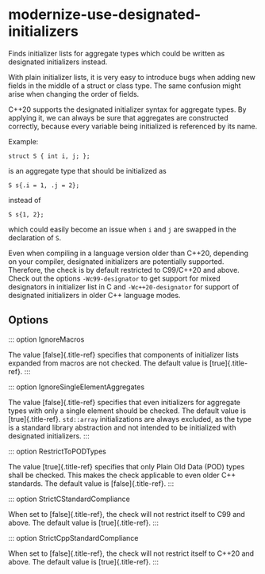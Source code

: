 # modernize-use-designated-initializers

Finds initializer lists for aggregate types which could be written as
designated initializers instead.

With plain initializer lists, it is very easy to introduce bugs when
adding new fields in the middle of a struct or class type. The same
confusion might arise when changing the order of fields.

C++20 supports the designated initializer syntax for aggregate types. By
applying it, we can always be sure that aggregates are constructed
correctly, because every variable being initialized is referenced by its
name.

Example:

```
struct S { int i, j; };
```

is an aggregate type that should be initialized as

```
S s{.i = 1, .j = 2};
```

instead of

```
S s{1, 2};
```

which could easily become an issue when `i` and `j` are swapped in the
declaration of `S`.

Even when compiling in a language version older than C++20, depending on
your compiler, designated initializers are potentially supported.
Therefore, the check is by default restricted to C99/C++20 and above.
Check out the options `-Wc99-designator` to get support for mixed
designators in initializer list in C and `-Wc++20-designator` for
support of designated initializers in older C++ language modes.

## Options

::: option
IgnoreMacros

The value [false]{.title-ref} specifies that components of initializer
lists expanded from macros are not checked. The default value is
[true]{.title-ref}.
:::

::: option
IgnoreSingleElementAggregates

The value [false]{.title-ref} specifies that even initializers for
aggregate types with only a single element should be checked. The
default value is [true]{.title-ref}. `std::array` initializations are
always excluded, as the type is a standard library abstraction and not
intended to be initialized with designated initializers.
:::

::: option
RestrictToPODTypes

The value [true]{.title-ref} specifies that only Plain Old Data (POD)
types shall be checked. This makes the check applicable to even older
C++ standards. The default value is [false]{.title-ref}.
:::

::: option
StrictCStandardCompliance

When set to [false]{.title-ref}, the check will not restrict itself to
C99 and above. The default value is [true]{.title-ref}.
:::

::: option
StrictCppStandardCompliance

When set to [false]{.title-ref}, the check will not restrict itself to
C++20 and above. The default value is [true]{.title-ref}.
:::
